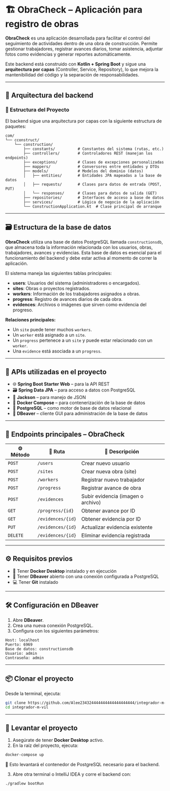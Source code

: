 
# 🏗️ ObraCheck – Aplicación para registro de obras

**ObraCheck** es una aplicación desarrollada para facilitar el control del seguimiento de actividades dentro de una obra de construcción. Permite gestionar trabajadores, registrar avances diarios, tomar asistencia, adjuntar fotos como evidencias y generar reportes automáticamente.

Este backend está construido con **Kotlin + Spring Boot** y sigue una **arquitectura por capas** (Controller, Service, Repository), lo que mejora la mantenibilidad del código y la separación de responsabilidades.

---

## 🧱 Arquitectura del backend

### 📂 Estructura del Proyecto

El backend sigue una arquitectura por capas con la siguiente estructura de paquetes:

```plaintext
com/
└── cconstruct/
    └── construction/
        ├── constants/          # Constantes del sistema (rutas, etc.)
        ├── controllers/        # Controladores REST (manejan los endpoints)
        ├── exceptions/         # Clases de excepciones personalizadas
        ├── mappers/            # Conversores entre entidades y DTOs
        ├── models/             # Modelos del dominio (datos)
        │   ├── entities/       # Entidades JPA mapeadas a la base de datos
        │   ├── requests/       # Clases para datos de entrada (POST, PUT)
        │   └── responses/      # Clases para datos de salida (GET)
        ├── repositories/       # Interfaces de acceso a base de datos
        ├── services/           # Lógica de negocio de la aplicación
        └── ConstructionApplication.kt  # Clase principal de arranque
```

---

## 🗃️ Estructura de la base de datos

**ObraCheck** utiliza una base de datos PostgreSQL llamada `constructionsdb`, que almacena toda la información relacionada con los usuarios, obras, trabajadores, avances y evidencias. Esta base de datos es esencial para el funcionamiento del backend y debe estar activa al momento de correr la aplicación.

El sistema maneja las siguientes tablas principales:

- **users**: Usuarios del sistema (administradores o encargados).
- **sites**: Obras o proyectos registrados.
- **workers**: Información de los trabajadores asignados a obras.
- **progress**: Registro de avances diarios de cada obra.
- **evidences**: Archivos o imágenes que sirven como evidencia del progreso.

**Relaciones principales:**
- Un `site` puede tener muchos `workers`.
- Un `worker` está asignado a un `site`.
- Un `progress` pertenece a un `site` y puede estar relacionado con un `worker`.
- Una `evidence` está asociada a un `progress`.

---

## 🔌 APIs utilizadas en el proyecto

- 🌐 **Spring Boot Starter Web** – para la API REST
- 🗃️ **Spring Data JPA** – para acceso a datos con PostgreSQL
- 🧾 **Jackson** – para manejo de JSON
- 🐳 **Docker Compose** – para contenerización de la base de datos
- 🐘 **PostgreSQL** – como motor de base de datos relacional
- 🧠 **DBeaver** – cliente GUI para administración de la base de datos

---

## 🔗 Endpoints principales – ObraCheck

| ⚙️ Método | 📍 Ruta             | 📄 Descripción                            |
|----------|---------------------|------------------------------------------|
| `POST`   | `/users`            | Crear nuevo usuario                      |
| `POST`   | `/sites`            | Crear nueva obra (site)                  |
| `POST`   | `/workers`          | Registrar nuevo trabajador               |
| `POST`   | `/progress`         | Registrar avance de obra                 |
| `POST`   | `/evidences`        | Subir evidencia (imagen o archivo)       |
| `GET`    | `/progress/{id}`    | Obtener avance por ID                    |
| `GET`    | `/evidences/{id}`   | Obtener evidencia por ID                 |
| `PUT`    | `/evidences/{id}`   | Actualizar evidencia existente           |
| `DELETE` | `/evidences/{id}`   | Eliminar evidencia registrada            |

---

##  ⚙️ Requisitos previos

- 🐳 Tener **Docker Desktop** instalado y en ejecución
- 🐘 Tener **DBeaver** abierto con una conexión configurada a PostgreSQL
- 💻 Tener **Git** instalado

---

## 🛠️ Configuración en DBeaver

1. Abre **DBeaver**.
2. Crea una nueva conexión PostgreSQL.
3. Configura con los siguientes parámetros:

```
Host: localhost
Puerto: 6969
Base de datos: constructionsdb
Usuario: admin
Contraseña: admin
```

---

## 📦 Clonar el proyecto

Desde la terminal, ejecuta:

```bash
git clone https://github.com/Alee234324444444444444444444/integrador-m-vil.git
cd integrador-m-vil
```

---

## 🚀 Levantar el proyecto

1. Asegúrate de tener **Docker Desktop** activo.
2. En la raíz del proyecto, ejecuta:

```bash
docker-compose up
```

🧱 Esto levantará el contenedor de PostgreSQL necesario para el backend.

3. Abre otra terminal o IntelliJ IDEA y corre el backend con:

```bash
./gradlew bootRun
```
